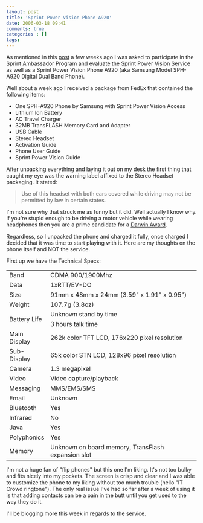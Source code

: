 ```yaml
---
layout: post
title: 'Sprint Power Vision Phone A920'
date: 2006-03-18 09:41
comments: true
categories : []
tags:
---
```

As mentioned in this <a href="http://fusion94.org/blog/2006/02/26/sprint-ambassador-program/">post</a> a few weeks ago I was asked to participate in the Sprint Ambassador Program and evaluate the Sprint Power Vision Service as well as a Sprint Power Vision Phone A920 (aka Samsung Model SPH-A920 Digital Dual Band Phone).

Well about a week ago I received a package from FedEx that contained the following items:
<ul>
	<li>One SPH-A920 Phone by Samsung with Sprint Power Vision Access</li>
	<li>Lithium Ion Battery</li>
	<li>AC Travel Charger</li>
	<li>32MB TransFLASH Memory Card and Adapter</li>
	<li>USB Cable</li>
	<li>Stereo Headset</li>
	<li>Activation Guide</li>
	<li>Phone User Guide</li>
	<li>Sprint Power Vision Guide</li>
</ul>

After unpacking everything and laying it out on my desk the first thing that caught my eye was the warning label affixed to the Stereo Headset packaging. It stated:

<blockquote>Use of this headset with both ears covered while driving may not be permitted by law in certain states.</blockquote>

I'm not sure why that struck me as funny but it did. Well actually I know why. If you're stupid enough to be driving a motor vehicle while wearing headphones then you are a prime candidate for a <a href="http://www.darwinawards.com/">Darwin Award</a>.

Regardless, so I unpacked the phone and charged it fully, once charged I decided that it was time to start playing with it. Here are my thoughts on the phone itself and NOT the service.

First up we have the Technical Specs:
<table>
<tr>
<td class="name" width="75">Band</td>
<td>CDMA 900/1900Mhz  </td>

</tr>

<tr>
<td class="name">Data</td>
<td>1xRTT/EV-DO</td>
</tr>

<tr>
<td class="name">Size</td>
<td>91mm x 48mm x 24mm (3.59" x 1.91" x 0.95") </td>
</tr>

<tr>

<td class="name">Weight</td>
<td>107.7g (3.8oz)</td>
</tr>

<tr>
<td class="name" rowspan="2">Battery Life</td>
<td>Unknown stand by time </td>
</tr>

<tr>
<td>3 hours talk time </td>
</tr>

<tr>
<td class="name">Main Display</td>
<td>262k color TFT LCD, 176x220 pixel resolution </td>
</tr>

<tr>
<td class="name">Sub-Display</td>
<td>65k color STN LCD, 128x96 pixel resolution </td>
</tr>

<tr>
<td class="name">Camera</td>

<td>1.3 megapixel </td>
</tr>

<tr>
<td class="name">Video</td>
<td>Video capture/playback</td>
</tr>

<tr>
<td class="name">Messaging</td>
<td>MMS/EMS/SMS</td>
</tr>

<tr>
<td class="name">Email</td>
<td>Unknown</td>
</tr>

<tr>
<td class="name">Bluetooth</td>
<td>Yes</td>
</tr>

<tr>
<td class="name">Infrared</td>

<td>No</td>
</tr>

<tr>
<td class="name">Java</td>
<td>Yes</td>
</tr>

<tr>
<td class="name">Polyphonics</td>
<td>Yes</td>
</tr>

<tr>
<td class="name">Memory</td>
<td>Unknown on board memory, TransFlash expansion slot </td>
</tr>
</table>

I'm not a huge fan of "flip phones" but this one I'm liking. It's not too bulky and fits nicely into my pockets. The screen is crisp and clear and I was able to customize the phone to my liking without too much trouble (hello "IT Crowd ringtone"). The only real issue I've had so far after a week of using it is that adding contacts can be a pain in the butt until you get used to the way they do it.

I'll be blogging more this week in regards to the service.

